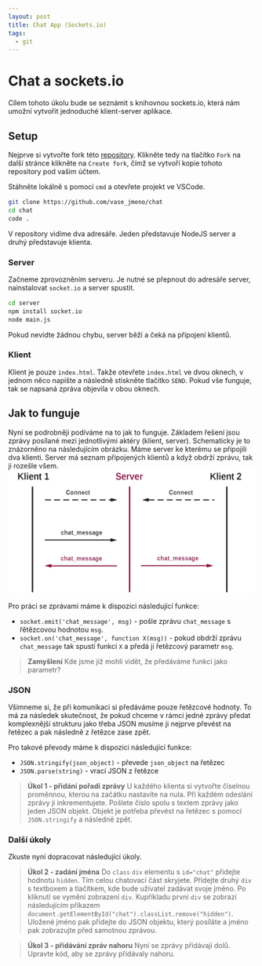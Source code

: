 ```yaml
---
layout: post
title: Chat App (Sockets.io)
tags:
  - git
---
```

# Chat a sockets.io
Cílem tohoto úkolu bude se seznámit s knihovnou sockets.io, která nám umožní vytvořit jednoduché klient-server aplikace. 

## Setup
Nejprve si vytvořte fork této [repository](https://github.com/RadimBaca/chat). Klikněte tedy na tlačítko `Fork` na další stránce klikněte na `Create fork`, čímž se vytvoří kopie tohoto repository pod vašim účtem.

Stáhněte lokálně s pomocí `cmd` a otevřete projekt ve VSCode.
```bash
git clone https://github.com/vase_jmeno/chat
cd chat
code .
```

V repository vidíme dva adresáře. Jeden představuje NodeJS server a druhý představuje klienta. 

### Server
Začneme zprovozněním serveru. Je nutné se přepnout do adresáře server, nainstalovat `socket.io` a server spustit. 
```bash
cd server
npm install socket.io
node main.js
```

Pokud nevidte žádnou chybu, server běží a čeká na připojení klientů.

### Klient
Klient je pouze `index.html`. Takže otevřete `index.html` ve dvou oknech, v jednom něco napište a následně stiskněte tlačítko `SEND`. Pokud vše funguje, tak se napsaná zpráva objevila v obou oknech.

## Jak to funguje
Nyní se podrobněji podíváme na to jak to funguje. Základem řešení jsou zprávy posílané mezi jednotlivými aktéry (klient, server). Schematicky je to znázorněno na následujícím obrázku. Máme server ke kterému se připojili dva klienti. Server má seznam připojených klientů a když obdrží zprávu, tak ji rozešle všem.
![zprávy v socket.io](images/socket_io1.png)

Pro práci se zprávami máme k dispozici následující funkce:
- `socket.emit('chat_message', msg)` - pošle zprávu `chat_message` s řětězcovou hodnotou `msg`.
- `socket.on('chat_message', function X(msg))` - pokud obdrží zprávu `chat_message` tak spustí funkci `X` a předá ji řetězcový parametr `msg`.

> **Zamyšlení**
> Kde jsme již mohli vidět, že předáváme funkci jako parametr?

### JSON
Všimneme si, že při komunikaci si předáváme pouze řetězcové hodnoty. To má za následek skutečnost, že pokud chceme v rámci jedné zprávy předat komplexnější strukturu jako třeba JSON musíme ji nejprve převést na řetězec a pak následně z řetězce zase zpět.

Pro takové převody máme k dispozici následující funkce:
- `JSON.stringify(json_object)` - převede `json_object` na řetězec
- `JSON.parse(string)` - vrací JSON z řetězce

> **Úkol 1 - přidání pořadí zprávy**
> U každého klienta si vytvořte číselnou proměnnou, kterou na začátku nastavíte na nula. Při každém odeslání zprávy ji inkrementujete. Pošlete číslo spolu s textem zprávy jako jeden JSON objekt. Objekt je potřeba převést na řetězec s pomocí `JSON.stringify` a následně zpět.

### Další úkoly
Zkuste nyní dopracovat následující úkoly.

> **Úkol 2 - zadání jména**
> Do `class` `div` elementu s `id="chat"` přidejte hodnotu `hidden`. Tím celou chatovací část skryjete. Přidejte druhý `div` s textboxem a tlačítkem, kde bude uživatel zadávat svoje jméno. Po kliknutí se vymění zobrazení `div`. Kupříkladu první `div` se zobrazí následujícím příkazem `document.getElementById("chat").classList.remove("hidden")`.  Uložené jméno pak přidejte do JSON objektu, který posíláte a jméno pak zobrazujte před samotnou zprávou.

> **Úkol 3 - přidávání zpráv nahoru**
> Nyní se zprávy přidávají dolů. Upravte kód, aby se zprávy přidávaly nahoru.
